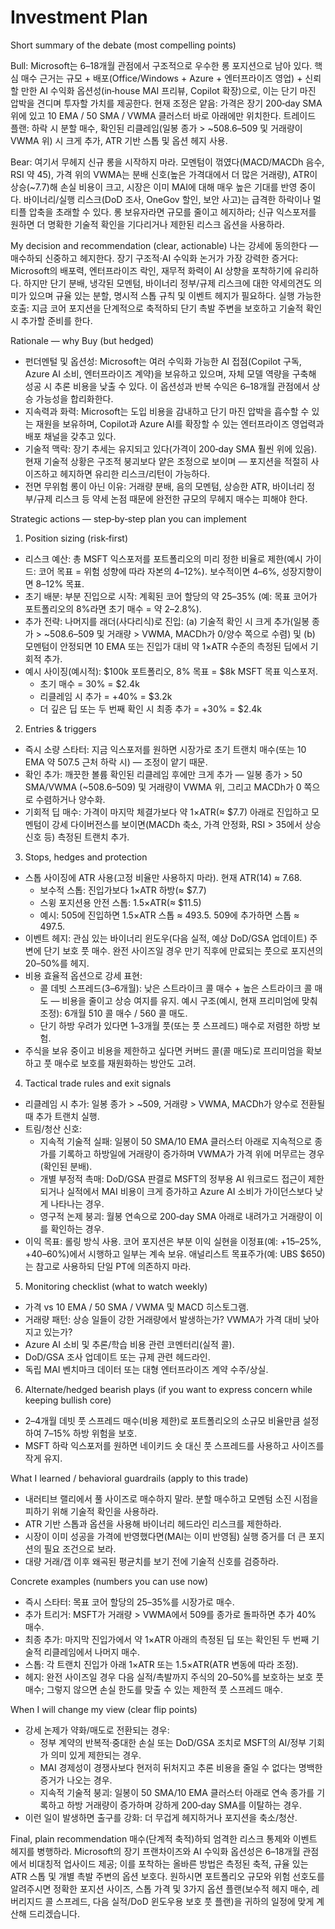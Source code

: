 # Investment Plan

Short summary of the debate (most compelling points)

Bull: Microsoft는 6–18개월 관점에서 구조적으로 우수한 롱 포지션으로 남아 있다. 핵심 매수 근거는 규모 + 배포(Office/Windows + Azure + 엔터프라이즈 영업) + 신뢰할 만한 AI 수익화 옵션성(in‑house MAI 프리뷰, Copilot 확장)으로, 이는 단기 마진 압박을 견디며 투자할 가치를 제공한다. 현재 조정은 얕음: 가격은 장기 200‑day SMA 위에 있고 10 EMA / 50 SMA / VWMA 클러스터 바로 아래에만 위치한다. 트레이드 플랜: 하락 시 분할 매수, 확인된 리클레임(일봉 종가 > ~508.6–509 및 거래량이 VWMA 위) 시 크게 추가, ATR 기반 스톱 및 옵션 헤지 사용.

Bear: 여기서 무헤지 신규 롱을 시작하지 마라. 모멘텀이 꺾였다(MACD/MACDh 음수, RSI 약 45), 가격 위의 VWMA는 분배 신호(높은 가격대에서 더 많은 거래량), ATR이 상승(~7.7)해 손실 비용이 크고, 시장은 이미 MAI에 대해 매우 높은 기대를 반영 중이다. 바이너리/실행 리스크(DoD 조사, OneGov 할인, 보안 사고)는 급격한 하락이나 멀티플 압축을 초래할 수 있다. 롱 보유자라면 규모를 줄이고 헤지하라; 신규 익스포저를 원하면 더 명확한 기술적 확인을 기다리거나 제한된 리스크 옵션을 사용하라.

My decision and recommendation (clear, actionable)
나는 강세에 동의한다 — 매수하되 신중하고 헤지한다. 장기 구조적·AI 수익화 논거가 가장 강력한 증거다: Microsoft의 배포력, 엔터프라이즈 락인, 재무적 화력이 AI 상향을 포착하기에 유리하다. 하지만 단기 분배, 냉각된 모멘텀, 바이너리 정부/규제 리스크에 대한 약세의견도 의미가 있으며 규율 있는 분할, 명시적 스톱 규칙 및 이벤트 헤지가 필요하다. 실행 가능한 호출: 지금 코어 포지션을 단계적으로 축적하되 단기 촉발 주변을 보호하고 기술적 확인 시 추가할 준비를 한다.

Rationale — why Buy (but hedged)
- 펀더멘털 및 옵션성: Microsoft는 여러 수익화 가능한 AI 접점(Copilot 구독, Azure AI 소비, 엔터프라이즈 계약)을 보유하고 있으며, 자체 모델 역량을 구축해 성공 시 추론 비용을 낮출 수 있다. 이 옵션성과 반복 수익은 6–18개월 관점에서 상승 가능성을 합리화한다.
- 지속력과 화력: Microsoft는 도입 비용을 감내하고 단기 마진 압박을 흡수할 수 있는 재원을 보유하며, Copilot과 Azure AI를 확장할 수 있는 엔터프라이즈 영업력과 배포 채널을 갖추고 있다.
- 기술적 맥락: 장기 추세는 유지되고 있다(가격이 200‑day SMA 훨씬 위에 있음). 현재 기술적 상황은 구조적 붕괴보다 얕은 조정으로 보이며 — 포지션을 적절히 사이즈하고 헤지하면 유리한 리스크/리턴이 가능하다.
- 전면 무위험 롱이 아닌 이유: 거래량 분배, 음의 모멘텀, 상승한 ATR, 바이너리 정부/규제 리스크 등 약세 논점 때문에 완전한 규모의 무헤지 매수는 피해야 한다.

Strategic actions — step‑by‑step plan you can implement

1) Position sizing (risk‑first)
- 리스크 예산: 총 MSFT 익스포저를 포트폴리오의 미리 정한 비율로 제한(예시 가이드: 코어 목표 = 위험 성향에 따라 자본의 4–12%). 보수적이면 4–6%, 성장지향이면 8–12% 목표.
- 초기 배분: 부분 진입으로 시작: 계획된 코어 할당의 약 25–35% (예: 목표 코어가 포트폴리오의 8%라면 초기 매수 = 약 2–2.8%).
- 추가 전략: 나머지를 래더(사다리식)로 진입: (a) 기술적 확인 시 크게 추가(일봉 종가 > ~508.6–509 및 거래량 > VWMA, MACDh가 0/양수 쪽으로 수렴) 및 (b) 모멘텀이 안정되면 10 EMA 또는 진입가 대비 약 1×ATR 수준의 측정된 딥에서 기회적 추가.
- 예시 사이징(예시적): $100k 포트폴리오, 8% 목표 = $8k MSFT 목표 익스포저.
  - 초기 매수 = 30% = $2.4k
  - 리클레임 시 추가 = +40% = $3.2k
  - 더 깊은 딥 또는 두 번째 확인 시 최종 추가 = +30% = $2.4k

2) Entries & triggers
- 즉시 소량 스타터: 지금 익스포저를 원하면 시장가로 초기 트랜치 매수(또는 10 EMA 약 507.5 근처 하락 시) — 조정이 얕기 때문.
- 확인 추가: 깨끗한 볼륨 확인된 리클레임 후에만 크게 추가 — 일봉 종가 > 50 SMA/VWMA (~508.6–509) 및 거래량이 VWMA 위, 그리고 MACDh가 0 쪽으로 수렴하거나 양수화.
- 기회적 딥 매수: 가격이 마지막 체결가보다 약 1×ATR(≈ $7.7) 아래로 진입하고 모멘텀이 강세 다이버전스를 보이면(MACDh 축소, 가격 안정화, RSI > 35에서 상승 신호 등) 측정된 트랜치 추가.

3) Stops, hedges and protection
- 스톱 사이징에 ATR 사용(고정 비율만 사용하지 마라). 현재 ATR(14) ≈ 7.68.
  - 보수적 스톱: 진입가보다 1×ATR 하방(≈ $7.7)
  - 스윙 포지션용 안전 스톱: 1.5×ATR(≈ $11.5)
  - 예시: 505에 진입하면 1.5×ATR 스톱 ≈ 493.5. 509에 추가하면 스톱 ≈ 497.5.
- 이벤트 헤지: 관심 있는 바이너리 윈도우(다음 실적, 예상 DoD/GSA 업데이트) 주변에 단기 보호 풋 매수. 완전 사이즈일 경우 만기 직후에 만료되는 풋으로 포지션의 20–50%를 헤지.
- 비용 효율적 옵션으로 강세 표현:
  - 콜 데빗 스프레드(3–6개월): 낮은 스트라이크 콜 매수 + 높은 스트라이크 콜 매도 — 비용을 줄이고 상승 여지를 유지. 예시 구조(예시, 현재 프리미엄에 맞춰 조정): 6개월 510 콜 매수 / 560 콜 매도.
  - 단기 하방 우려가 있다면 1–3개월 풋(또는 풋 스프레드) 매수로 저렴한 하방 보험.
- 주식을 보유 중이고 비용을 제한하고 싶다면 커버드 콜(콜 매도)로 프리미엄을 확보하고 풋 매수로 보호를 재원화하는 방안도 고려.

4) Tactical trade rules and exit signals
- 리클레임 시 추가: 일봉 종가 > ~509, 거래량 > VWMA, MACDh가 양수로 전환될 때 추가 트랜치 실행.
- 트림/청산 신호:
  - 지속적 기술적 실패: 일봉이 50 SMA/10 EMA 클러스터 아래로 지속적으로 종가를 기록하고 하방일에 거래량이 증가하며 VWMA가 가격 위에 머무르는 경우(확인된 분배).
  - 개별 부정적 촉매: DoD/GSA 판결로 MSFT의 정부용 AI 워크로드 접근이 제한되거나 실적에서 MAI 비용이 크게 증가하고 Azure AI 소비가 가이던스보다 낮게 나타나는 경우.
  - 영구적 논제 붕괴: 월봉 연속으로 200‑day SMA 아래로 내려가고 거래량이 이를 확인하는 경우.
- 이익 목표: 롤링 방식 사용. 코어 포지션은 부분 이익 실현을 이정표(예: +15–25%, +40–60%)에서 시행하고 일부는 계속 보유. 애널리스트 목표주가(예: UBS $650)는 참고로 사용하되 단일 PT에 의존하지 마라.

5) Monitoring checklist (what to watch weekly)
- 가격 vs 10 EMA / 50 SMA / VWMA 및 MACD 히스토그램.
- 거래량 패턴: 상승 일들이 강한 거래량에서 발생하는가? VWMA가 가격 대비 낮아지고 있는가?
- Azure AI 소비 및 추론/학습 비용 관련 코멘터리(실적 콜).
- DoD/GSA 조사 업데이트 또는 규제 관련 헤드라인.
- 독립 MAI 벤치마크 데이터 또는 대형 엔터프라이즈 계약 수주/상실.

6) Alternate/hedged bearish plays (if you want to express concern while keeping bullish core)
- 2–4개월 데빗 풋 스프레드 매수(비용 제한)로 포트폴리오의 소규모 비율만큼 설정하여 7–15% 하방 위험을 보호.
- MSFT 하락 익스포저를 원하면 네이키드 숏 대신 풋 스프레드를 사용하고 사이즈를 작게 유지.

What I learned / behavioral guardrails (apply to this trade)
- 내러티브 랠리에서 풀 사이즈로 매수하지 말라. 분할 매수하고 모멘텀 소진 시점을 피하기 위해 기술적 확인을 사용하라.
- ATR 기반 스톱과 옵션을 사용해 바이너리 헤드라인 리스크를 제한하라.
- 시장이 이미 성공을 가격에 반영했다면(MAI는 이미 반영됨) 실행 증거를 더 큰 포지션의 필요 조건으로 보라.
- 대량 거래/갭 이후 왜곡된 평균치를 보기 전에 기술적 신호를 검증하라.

Concrete examples (numbers you can use now)
- 즉시 스타터: 목표 코어 할당의 25–35%를 시장가로 매수.
- 추가 트리거: MSFT가 거래량 > VWMA에서 509를 종가로 돌파하면 추가 40% 매수.
- 최종 추가: 마지막 진입가에서 약 1×ATR 아래의 측정된 딥 또는 확인된 두 번째 기술적 리클레임에서 나머지 매수.
- 스톱: 각 트랜치 진입가 아래 1×ATR 또는 1.5×ATR(ATR 변동에 따라 조정).
- 헤지: 완전 사이즈일 경우 다음 실적/촉발까지 주식의 20–50%를 보호하는 보호 풋 매수; 그렇지 않으면 손실 한도를 맞출 수 있는 제한적 풋 스프레드 매수.

When I will change my view (clear flip points)
- 강세 논제가 약화/매도로 전환되는 경우:
  - 정부 계약의 반복적·중대한 손실 또는 DoD/GSA 조치로 MSFT의 AI/정부 기회가 의미 있게 제한되는 경우.
  - MAI 경제성이 경쟁사보다 현저히 뒤처지고 추론 비용을 줄일 수 없다는 명백한 증거가 나오는 경우.
  - 지속적 기술적 붕괴: 일봉이 50 SMA/10 EMA 클러스터 아래로 연속 종가를 기록하고 하방 거래량이 증가하며 강하게 200‑day SMA를 이탈하는 경우.
- 이런 일이 발생하면 출구를 강화: 더 무겁게 헤지하거나 포지션을 축소/청산.

Final, plain recommendation
매수(단계적 축적)하되 엄격한 리스크 통제와 이벤트 헤지를 병행하라. Microsoft의 장기 프랜차이즈와 AI 수익화 옵션성은 6–18개월 관점에서 비대칭적 업사이드 제공; 이를 포착하는 올바른 방법은 측정된 축적, 규율 있는 ATR 스톱 및 개별 촉발 주변의 옵션 보호다. 원하시면 포트폴리오 규모와 위험 선호도를 알려주시면 정확한 포지션 사이즈, 스톱 가격 및 3가지 옵션 플랜(보수적 헤지 매수, 레버리지드 콜 스프레드, 다음 실적/DoD 윈도우용 보호 풋 플랜)을 귀하의 일정에 맞게 계산해 드리겠습니다.
